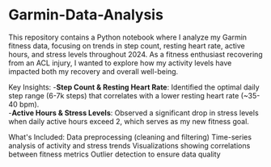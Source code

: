 # Garmin-Data-Analysis

This repository contains a Python notebook where I analyze my Garmin fitness data, focusing on trends in step count, resting heart rate, active hours, and stress levels throughout 2024. As a fitness enthusiast recovering from an ACL injury, I wanted to explore how my activity levels have impacted both my recovery and overall well-being.

Key Insights:
-**Step Count & Resting Heart Rate**: Identified the optimal daily step range (6-7k steps) that correlates with a lower resting heart rate (~35-40 bpm). <br>
-**Active Hours & Stress Levels**: Observed a significant drop in stress levels when daily active hours exceed 2, which serves as my new fitness goal.

What's Included:
Data preprocessing (cleaning and filtering)
Time-series analysis of activity and stress trends
Visualizations showing correlations between fitness metrics
Outlier detection to ensure data quality
